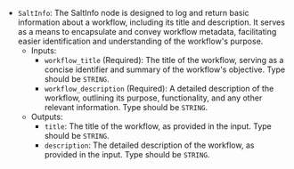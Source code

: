 - `SaltInfo`: The SaltInfo node is designed to log and return basic information about a workflow, including its title and description. It serves as a means to encapsulate and convey workflow metadata, facilitating easier identification and understanding of the workflow's purpose.
    - Inputs:
        - `workflow_title` (Required): The title of the workflow, serving as a concise identifier and summary of the workflow's objective. Type should be `STRING`.
        - `workflow_description` (Required): A detailed description of the workflow, outlining its purpose, functionality, and any other relevant information. Type should be `STRING`.
    - Outputs:
        - `title`: The title of the workflow, as provided in the input. Type should be `STRING`.
        - `description`: The detailed description of the workflow, as provided in the input. Type should be `STRING`.
